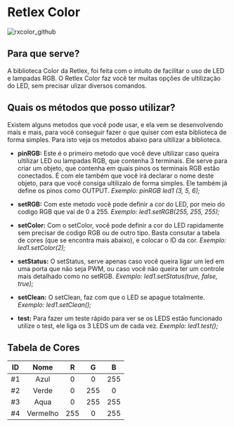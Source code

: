 # Retlex Color
![rxcolor_github](https://user-images.githubusercontent.com/72569409/100522001-536d9000-3186-11eb-8a76-438b817a4a66.png)
## Para que serve?
 A biblioteca Color da Retlex, foi feita com o intuito de facilitar o uso de LED e lampadas RGB. O Retlex Color faz você ter muitas opções de ultilização do LED, sem precisar ulizar diversos comandos.
## Quais os métodos que posso utilizar?
 Existem alguns metodos que você pode usar, e ela vem se desenvolvendo mais e mais, para você conseguir fazer o que quiser com esta biblioteca de forma simples. Para isto veja os metodos abaixo para ultilizar a biblioteca.

 * **pinRGB:** Este é o primeiro metodo que você deve ultilizar caso queira ultilizar LED ou lampadas RGB, que contenha 3 terminais. Ele serve para criar um objeto, que contenha em quais pinos os terminais RGB estão conectados. É com ele também que você irá declarar o nome deste objeto, para que você consiga ultilizalo de forma simples. Ele também já define os pinos como OUTPUT.
 *Exemplo: pinRGB led1 (3, 5, 6);*

 * **setRGB:** Com este metodo você pode definir a cor do LED, por meio do codigo RGB que vai de 0 a 255.
 *Exemplo: led1.setRGB(255, 255, 255);*

 * **setColor:** Com o setColor, você pode definir a cor do LED rapidamente sem precisar de codigo RGB ou de outro tipo. Basta consutar a tabela de cores (que se encontra mais abaixo), e colocar o ID da cor.
 *Exemplo: led1.setColor(2);*
 
 * **setStatus:** O setStatus, serve apenas caso você queira ligar um led em uma porta que não seja PWM, ou caso você não queira ter um controle mais detalhado como no setRGB.
 *Exemplo: led1.setStatus(true, false, true);*

 * **setClean:** O setClean, faz com que o LED se apague totalmente.
 *Exemplo: led1.setClean();*

 * **test:** Para fazer um teste rápido para ver se os LEDS estão funcionado utilize o test, ele liga os 3 LEDS um de cada vez.
 *Exemplo: led1.test();*

 ## Tabela de Cores

ID | Nome | R | G | B
:---: | :---: | :---: | :---: | :---:
#1 | Azul | 0 | 0 | 255
#2 | Verde | 0 | 255 | 0
#3 | Aqua | 0 | 255 | 255
#4 | Vermelho | 255 | 0 | 255
